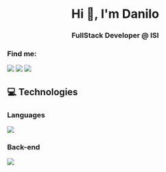 <h1 align="center">Hi 👋, I'm Danilo</h1>
<h3 align="center"> FullStack Developer @ ISI</h3>


<div> 
  <h3 align="left">Find me:</h3>
  <a href="https://www.instagram.com/daniloscalzo/" target="_blank"><img src="https://img.shields.io/badge/-Instagram-%23E4405F?style=for-the-badge&logo=instagram&logoColor=white" target="_blank"></a>
  <a href = "mailto:danilosfaro@gmail.com"><img src="https://img.shields.io/badge/-Gmail-%23333?style=for-the-badge&logo=gmail&logoColor=white" target="_blank"></a>
  <a href="https://www.linkedin.com/in/danilo-faro-844586224/" target="_blank"><img src="https://img.shields.io/badge/-LinkedIn-%230077B5?style=for-the-badge&logo=linkedin&logoColor=white" target="_blank"></a> 
  

## 💻 Technologies
### Languages
![](https://skillicons.dev/icons?i=js,ts,py)
  
### Back-end
![](https://skillicons.dev/icons?i=nodejs,nestjs,express,prisma,graphql,mysql,postgres,jest)
